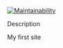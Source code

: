 [![Maintainability](https://api.codeclimate.com/v1/badges/5e41fbfa4b340b600f0f/maintainability)](https://codeclimate.com/github/AntonLysachev/hexlet-flask-example/maintainability)

Description

My first site